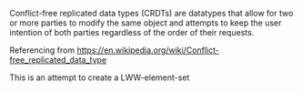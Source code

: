 Conflict-free replicated data types (CRDTs) are datatypes that allow for two or more parties 
to modify the same object and attempts to keep the user intention of both parties regardless of the order of their requests.

Referencing from https://en.wikipedia.org/wiki/Conflict-free_replicated_data_type

This is an attempt to create a LWW-element-set
